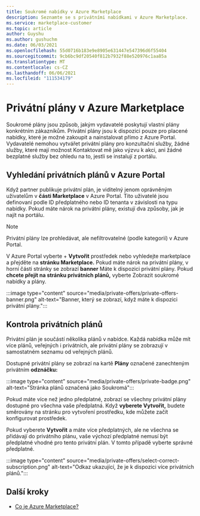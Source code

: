 ```yaml
---
title: Soukromé nabídky v Azure Marketplace
description: Seznamte se s privátními nabídkami v Azure Marketplace.
ms.service: marketplace-customer
ms.topic: article
author: Guyshu
ms.author: gushuchm
ms.date: 06/03/2021
ms.openlocfilehash: 55d0716b183e9e8905e631447e547396d6f55404
ms.sourcegitcommit: 9cb6bc9df20540f812b7932f88e520976c1aa85a
ms.translationtype: MT
ms.contentlocale: cs-CZ
ms.lasthandoff: 06/06/2021
ms.locfileid: "111534179"
---
```

# <a name="private-plans-in-azure-marketplace"></a>Privátní plány v Azure Marketplace

Soukromé plány jsou způsob, jakým vydavatelé poskytují vlastní plány konkrétním zákazníkům. Privátní plány jsou k dispozici pouze pro placené nabídky, které je možné zakoupit a nainstalovat přímo z Azure Portal. Vydavatelé nemohou vytvářet privátní plány pro  konzultační služby, žádné služby, které mají možnost Kontaktovat mě jako výzvu k akci, ani žádné bezplatné služby bez ohledu na to, jestli se instalují z portálu.

## <a name="find-private-plans-in-the-azure-portal"></a>Vyhledání privátních plánů v Azure Portal

Když partner publikuje privátní plán, je viditelný jenom oprávněným uživatelům v **části Marketplace** v Azure Portal. Tito uživatelé jsou definovaní podle ID předplatného nebo ID tenanta v závislosti na typu nabídky. Pokud máte nárok na privátní plány, existují dva způsoby, jak je najít na portálu.

> [!NOTE]
> Privátní plány lze prohledávat, ale nefiltrovatelné (podle kategorií) v Azure Portal.

V Azure Portal vyberte + **Vytvořit** prostředek nebo vyhledejte marketplace a přejděte na **stránku Marketplace.** Pokud máte nárok na privátní plány, v horní části stránky se zobrazí **banner** Máte k dispozici privátní plány. Pokud **chcete přejít na stránku privátních plánů,** vyberte Zobrazit soukromé nabídky a plány.

:::image type="content" source="media/private-offers/private-offers-banner.png" alt-text="Banner, který se zobrazí, když máte k dispozici privátní plány.":::

## <a name="review-private-plans"></a>Kontrola privátních plánů

Privátní plán je součástí několika plánů v nabídce. Každá nabídka může mít více plánů, veřejných i privátních, ale privátní plány se zobrazují v samostatném seznamu od veřejných plánů.

Dostupné privátní plány se zobrazí na kartě **Plány** označené zanechteným privátním **odznáčku:**

:::image type="content" source="media/private-offers/private-badge.png" alt-text="Stránka plánů označená jako Soukromá":::

Pokud máte více než jedno předplatné, zobrazí se všechny privátní plány dostupné pro všechna vaše předplatná. Když **vyberete Vytvořit,** budete směrovány na stránku pro vytvoření prostředku, kde můžete začít konfigurovat prostředek.

Pokud vyberete **Vytvořit** a máte více předplatných, ale ne všechna se přidávají do privátního plánu, vaše výchozí předplatné nemusí být předplatné vhodné pro tento privátní plán. V tomto případě vyberte správné předplatné.

:::image type="content" source="media/private-offers/select-correct-subscription.png" alt-text="Odkaz ukazující, že je k dispozici více privátních plánů.":::

## <a name="next-steps"></a>Další kroky

- [Co je Azure Marketplace?](azure-marketplace-overview.md)
